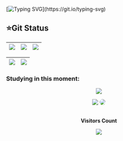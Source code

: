 




[![Typing SVG](https://readme-typing-svg.herokuapp.com/?color=3FE7F7FF&size=35&center=true&vCenter=true&width=1000&lines=Hello!+My+name+is+Samira+Cavalcanti;I'm+from+Brazil+;Graduated+Systems+Analysis+and+Development+;Welcome!)](https://git.io/typing-svg)



## ⭐Git Status
| ![](http://github-profile-summary-cards.vercel.app/api/cards/stats?username=SamiraCavalcanti&theme=blueberry) | ![](http://github-profile-summary-cards.vercel.app/api/cards/repos-per-language?username=SamiraCavalcanti&theme=blueberry) | ![](http://github-profile-summary-cards.vercel.app/api/cards/most-commit-language?username=SamiraCavalcanti&theme=blueberry) |
| :-: | :-: | :-: |

|![](http://github-profile-summary-cards.vercel.app/api/cards/productive-time?username=SamiraCavalcanti&theme=blueberry&utcOffset=8) |![](http://github-profile-summary-cards.vercel.app/api/cards/profile-details?username=SamiraCavalcanti&theme=radical)| 
| :-: | :-: |

 







### Studying in this moment:
<p align="center">
  <a href="https://skillicons.dev">
    <img src="https://skillicons.dev/icons?i=,git,mysql,postgres,aws,py,html" />
 
<div align="center">
<a href = "mailto:cmp.1a.samicavalcanti@gmail.com"> <img src="https://img.shields.io/badge/-Gmail-%23333?style=for-the-badge&logo=gmail&logoColor=pink" target="_blank" aligin=center></a>
<a href="[https://www.linkedin.com/in/samira-cavalcanti-a20144199/](https://www.linkedin.com/in/samiracavalcanti)" target="_blank"><img src="https://img.shields.io/badge/-LinkedIn-%230077B5?style=for-the-badge&logo=linkedin&logoColor=white" style="border-radius: 30px" target="_blank"></a> 
 </div>


<div align="center">
<br><p align="centre"><b>Visitors Count</b></p>  
<p align="center"><img color=#00FFFF"  align="center" src="https://profile-counter.glitch.me/{SamiraCavalcanti}/count.svg" /></p> 
<br>
</div>

